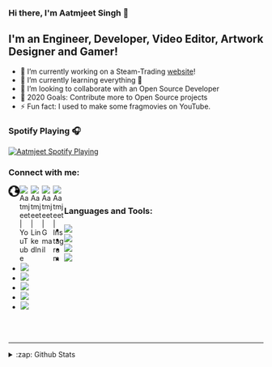 ﻿### Hi there, I'm Aatmjeet Singh 👋

## I'm an Engineer, Developer, Video Editor, Artwork Designer and Gamer!

- 🔭 I’m currently working on a Steam-Trading [website]!
- 🌱 I’m currently learning everything 🤣
- 👯 I’m looking to collaborate with an Open Source Developer
- 🥅 2020 Goals: Contribute more to Open Source projects
- ⚡ Fun fact: I used to make some fragmovies on YouTube.

### Spotify Playing 🎧
[<img src="https://novatorem.aatmjeet.vercel.app/api/spotify" alt="Aatmjeet Spotify Playing" width="350" />](https://open.spotify.com/user/rr1s91l488kfuirhas0fanaxr)

### Connect with me:

[<img align="left" alt="casexchange" width="22px" src="https://raw.githubusercontent.com/iconic/open-iconic/master/svg/globe.svg" />][website]
[<img align="left" alt="Aatmjeet  | YouTube" width="22px" src="https://cdn.jsdelivr.net/npm/simple-icons@v3/icons/youtube.svg" />][youtube]
[<img align="left" alt="Aatmjeet | LinkedIn" width="22px" src="https://cdn.jsdelivr.net/npm/simple-icons@v3/icons/linkedin.svg" />][linkedin]
[<img align="left" alt="Aatmjeet | Gmail" width="22px" src="https://cdn.jsdelivr.net/npm/simple-icons@3.6.0/icons/gmail.svg" />](mailto:aatmjeetsingh18@gmail.com?subject=[GitHub]%20Source%20Han%20Sans)
[<img align="left" alt="Aatmjeet | Instagram" width="22px" src="https://cdn.jsdelivr.net/npm/simple-icons@3.6.0/icons/instagram.svg" />][instagram]

<br />

### Languages and Tools:
- <img src="https://img.shields.io/badge/node.js%20-%2343853D.svg?&style=for-the-badge&logo=node.js&logoColor=white"/>
- <img src="https://img.shields.io/badge/javascript%20-%23323330.svg?&style=for-the-badge&logo=javascript&logoColor=%23F7DF1E"/>
- <img src="https://img.shields.io/badge/python%20-%2314354C.svg?&style=for-the-badge&logo=python&logoColor=white"/>
- <img src="https://img.shields.io/badge/c++%20-%2300599C.svg?&style=for-the-badge&logo=c%2B%2B&ogoColor=white"/>
- <img src="https://img.shields.io/badge/django%20-%23092E20.svg?&style=for-the-badge&logo=django&logoColor=white"/>
- <img src="https://img.shields.io/badge/apache%20-%23D42029.svg?&style=for-the-badge&logo=apache&logoColor=white"/>
- <img src="https://img.shields.io/badge/Jupyter%20-%23F37626.svg?&style=for-the-badge&logo=Jupyter&logoColor=white" />
- <img src="https://img.shields.io/badge/docker%20-%230db7ed.svg?&style=for-the-badge&logo=docker&logoColor=white"/>
- <img src ="https://img.shields.io/badge/MongoDB-%234ea94b.svg?&style=for-the-badge&logo=mongodb&logoColor=white"/>

<br />
<br />

---

<details>
  <summary>:zap: Github Stats</summary>

  <img align="left" alt="Aatmjeet's Github Stats" src="https://github-readme-stats.codestackr.vercel.app/api?username=Aatmjeet&show_icons=true&hide_border=true" />

</details>

[instagram]: https://www.instagram.com/_aatmjeet/
[website]: https://www.thecasexchange.xyz
[youtube]: https://youtube.com/channel/UC731rVdynjhOrva2rYdV5uw
[linkedin]: https://linkedin.com/in/aatmjeet-singh
